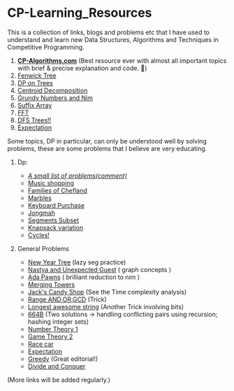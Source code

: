 # CP-Learning_Resources
This is a collection of links, blogs and problems etc that I have used to understand and learn new Data Structures, Algorithms and Techniques in Competitive Programming.

1. [**CP-Algorithms.com**](cp-algorithms.com) (Best resource ever with almost all important topics with brief & precise explanation and code. :orange_heart:)
1. [Fenwick Tree](https://www.hackerearth.com/practice/notes/binary-indexed-tree-or-fenwick-tree/)
1. [DP on Trees](https://codeforces.com/blog/entry/20935)
1. [Centroid Decomposition](https://www.quora.com/q/threadsiiithyderabad/Centroid-Decomposition-of-a-Tree) 
1. [Grundy Numbers and Nim](https://codeforces.com/blog/entry/66040)
1. [Suffix Array](https://codeforces.com/edu/course/2)
1. [FFT](https://codeforces.com/blog/entry/43499)
1. [DFS Trees!!](https://codeforces.com/blog/entry/68138) 
1. [Expectation](https://brilliant.org/wiki/linearity-of-expectation/)

Some topics, DP in particular, can only be understood well by solving problems, these are some problems that I believe are very educating.


1. Dp:
   * [*A small list of problems(comment)*](https://codeforces.com/blog/entry/20284#comment-250675) 
   * [Music shopping](https://www.codechef.com/COOK104A/problems/SONGSHOP)
   * [Families of Chefland](https://www.codechef.com/LTIME69A/problems/GRAPHTRE)
   * [Marbles](https://codeforces.com/problemset/problem/1215/E)
   * [Keyboard Purchase](https://codeforces.com/problemset/problem/1238/E)
   * [Jongmah](https://codeforces.com/contest/1110/problem/D)
   * [Segments Subset](https://codeforces.com/contest/1399/problem/F)
   * [Knapsack variation](https://www.hackerrank.com/contests/codenite-v1/challenges/knapsack-revision)
   * [Cycles!](https://codeforces.com/contest/11/problem/D)
   
1. General Problems
   * [New Year Tree](https://codeforces.com/contest/620/problem/E) (lazy seg practice)
   * [Nastya and Unexpected Guest](https://codeforces.com/problemset/problem/1341/E) ( graph concepts )
   * [Ada Pawns](https://www.codechef.com/COOK102A/problems/ADAPWNS) ( brilliant reduction to nim )
   * [Merging Towers](https://codeforces.com/contest/1380/problem/E)
   * [Jack's Candy Shop](https://www.facebook.com/codingcompetitions/hacker-cup/2018/round-2/problems/B) (See the Time complexity analysis)
   * [Range AND,OR,GCD](https://leetcode.com/contest/weekly-contest-198/problems/find-a-value-of-a-mysterious-function-closest-to-target/) (Trick)
   * [Longest awesome string](https://leetcode.com/contest/biweekly-contest-32/problems/find-longest-awesome-substring/) (Another Trick involving bits)
   * [664B](https://codeforces.com/contest/1394/problem/B) (Two solutions -> handling conflicting pairs using recursion; hashing integer sets)
   * [Number Theory 1](https://atcoder.jp/contests/agc044/tasks/agc044_a)
   * [Game Theory 2](https://codeforces.com/contest/1396/problem/B) 
   * [Race car](https://leetcode.com/problems/race-car/)
   * [Expectation](https://www.facebook.com/codingcompetitions/hacker-cup/2020/round-2/problems/B)
   * [Greedy](https://codeforces.com/problemset/problem/383/A) (Great editorial!)  
   * [Divide and Conquer](https://learning.algozenith.com/AlgoZenith-Demo-Course-15/Learning-Material-Module-1-4/Divide-and-Conquer-11/Application-Practice-Hard-43/Weird-Function-36)


(More links will be added regularly.)

